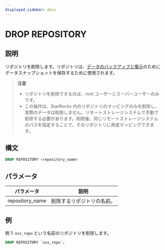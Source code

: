 ```yaml
---
displayed_sidebar: docs
---
```


# DROP REPOSITORY

## 説明

リポジトリを削除します。リポジトリは、[データのバックアップと復元](../../../administration/management/Backup_and_restore.md)のためにデータスナップショットを保存するために使用されます。

> **注意**
>
> - リポジトリを削除できるのは、root ユーザーとスーパーユーザーのみです。
> - この操作は、StarRocks 内のリポジトリのマッピングのみを削除し、実際のデータは削除しません。リモートストレージシステムで手動で削除する必要があります。削除後、同じリモートストレージシステムのパスを指定することで、そのリポジトリに再度マッピングできます。

## 構文

```SQL
DROP REPOSITORY <repository_name>
```

## パラメータ

| **パラメータ**   | **説明**                             |
| --------------- | ------------------------------------- |
| repository_name | 削除するリポジトリの名前。             |

## 例

例 1: `oss_repo` という名前のリポジトリを削除します。

```SQL
DROP REPOSITORY `oss_repo`;
```